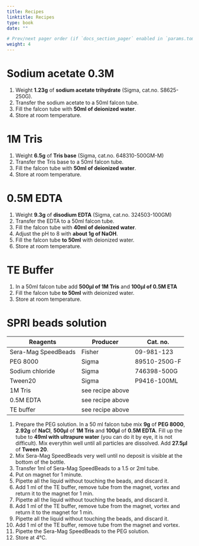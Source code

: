 ```yaml
---
title: Recipes
linktitle: Recipes
type: book
date: ""

# Prev/next pager order (if `docs_section_pager` enabled in `params.toml`)
weight: 4
---
```


# Sodium acetate 0.3M

1. Weight **1.23g** of **sodium acetate trihydrate** (Sigma, cat.no. S8625-250G).
2. Transfer the sodium acetate to a 50ml falcon tube.
3. Fill the falcon tube with **50ml of deionized water**.
4. Store at room temperature.

# 1M Tris
1. Weight **6.5g** of **Tris base** (Sigma, cat.no. 648310-500GM-M) 
2. Transfer the Tris base to a 50ml falcon tube.
3. Fill the falcon tube with **50ml of deionized water**.
4. Store at room temperature.

# 0.5M EDTA
1. Weight **9.3g** of **disodium EDTA** (Sigma, cat.no. 324503-100GM) 
2. Transfer the EDTA to a 50ml falcon tube.
3. Fill the falcon tube with **40ml of deionized water**.
4. Adjust the pH to 8 with **about 1g of NaOH**.
5. Fill the falcon tube **to 50ml** with deionized water.
6. Store at room temperature.

# TE Buffer
1. In a 50ml falcon tube add **500µl of 1M Tris** and **100µl of 0.5M ETA**
2. Fill the falcon tube **to 50ml** with deionized water.
3. Store at room temperature.

# SPRI beads solution

| Reagents                                  | Producer            | Cat. no.     |
| ----------------------------------------- | ------------------- | ------------ |
| Sera-Mag SpeedBeads                       | Fisher              | 09-981-123   |
| PEG 8000                                  | Sigma               | 89510-250G-F |
| Sodium chloride                           | Sigma               | 746398-500G  |
| Tween20                                   | Sigma               | P9416-100ML  |
| 1M Tris                                   | see recipe  above   |              |
| 0.5M EDTA                                 | see recipe  above   |              |
| TE buffer                                 | see recipe  above   |              |

1. Prepare the PEG solution. In a 50 ml falcon tube mix **9g** of **PEG 8000**, **2.92g** of **NaCl**, **500µl** of **1M Tris** and **100µl** of **0.5M EDTA**. Fill up the tube to **49ml with ultrapure water** (you can do it by eye, it is not difficult). Mix everythin well until all particles are dissolved. Add **27.5µl** of **Tween 20**.
2. Mix Sera-Mag SpeedBeads very well until no deposit is visible at the bottom of the bottle.
3. Transfer 1ml of Sera-Mag SpeedBeads to a 1.5 or 2ml tube.
4. Put on magnet for 1 minute.
5. Pipette all the liquid without touching the beads, and discard it.
6. Add 1 ml of the TE buffer, remove tube from the magnet, vortex and return it to the magnet for 1 min.
7. Pipette all the liquid without touching the beads, and discard it.
8. Add 1 ml of the TE buffer, remove tube from the magnet, vortex and return it to the magnet for 1 min.
9. Pipette all the liquid without touching the beads, and discard it.
10. Add 1 ml of the TE buffer, remove tube from the magnet and vortex.
11. Pipette the Sera-Mag SpeedBeads to the PEG solution.
12. Store at 4°C.
